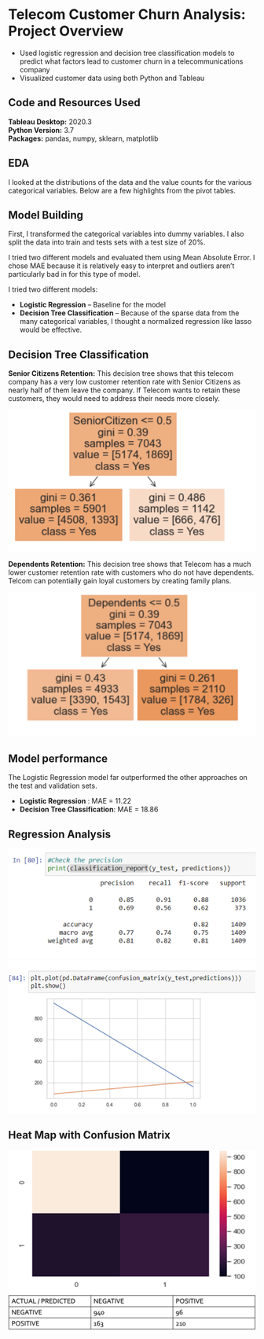 # Telecom Customer Churn Analysis: Project Overview 
* Used logistic regression and decision tree classification models to predict what factors lead to customer churn in a telecommunications company
* Visualized customer data using both Python and Tableau

## Code and Resources Used 
**Tableau Desktop:** 2020.3  
**Python Version:** 3.7  
**Packages:** pandas, numpy, sklearn, matplotlib

## EDA
I looked at the distributions of the data and the value counts for the various categorical variables. Below are a few highlights from the pivot tables. 

## Model Building 

First, I transformed the categorical variables into dummy variables. I also split the data into train and tests sets with a test size of 20%.   

I tried two different models and evaluated them using Mean Absolute Error. I chose MAE because it is relatively easy to interpret and outliers aren’t particularly bad in for this type of model.   

I tried two different models:
*	**Logistic Regression** – Baseline for the model
*	**Decision Tree Classification** – Because of the sparse data from the many categorical variables, I thought a normalized regression like lasso would be effective.

## Decision Tree Classification

**Senior Citizens Retention:** This decision tree shows that this telecom company has a very low customer retention rate with Senior Citizens as nearly half of them leave the company. If Telecom wants to retain these customers, they would need to address their needs more closely.

![alt text](https://github.com/mkimball14/customer_churn/blob/main/images/SeniorCitizenTree.png "Senior Citizenship Decision Tree")

**Dependents Retention:** This decision tree shows that Telecom has a much lower customer retention rate with customers who do not have dependents. Telcom can potentially gain loyal customers by creating family plans.

![alt text](https://github.com/mkimball14/customer_churn/blob/main/images/DependentsTree.png "Senior Citizenship Decision Tree")

## Model performance
The Logistic Regression model far outperformed the other approaches on the test and validation sets. 
*	**Logistic Regression** : MAE = 11.22
*	**Decision Tree Classification**: MAE = 18.86

## Regression Analysis

![alt text](https://github.com/mkimball14/customer_churn/blob/main/images/Regression1.png "Classification Report")
![alt text](https://github.com/mkimball14/customer_churn/blob/main/images/Regression2.png "Confusion Matrix Plot")

## Heat Map with Confusion Matrix
![alt text](https://github.com/mkimball14/customer_churn/blob/main/images/Heatmap1.png "Heatmap")
![alt text](https://github.com/mkimball14/customer_churn/blob/main/images/ConfusionMatrix.png "Confusion Matrix")
